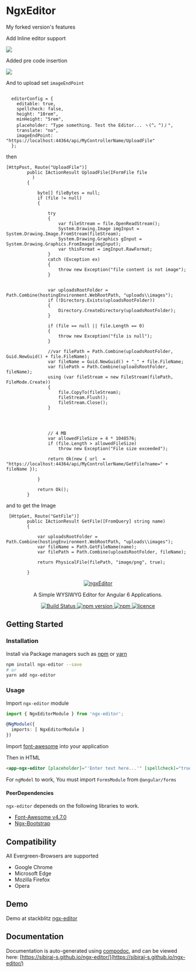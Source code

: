 # NgxEditor

My forked version's features


<p>
  
Add Inline editor support
   
   <img src='https://raw.githubusercontent.com/unosbaghaie/ngx-editor/master/extras/inline.png'/>
</p>

<p>
  
  Added pre code insertion 
   
   
   <img src='https://raw.githubusercontent.com/unosbaghaie/ngx-editor/master/extras/prism.png'/>
   
   
</p>

And to upload set `imageEndPoint`

```

  editorConfig = {
    editable: true,
    spellcheck: false,
    height: "10rem",
    minHeight: "5rem",
    placeholder: "Type something. Test the Editor... ヽ(^。^)丿",
    translate: "no",
    imageEndPoint: "https://localhost:44364/api/MyControllerName/UploadFile"
  };

```
then 

```
[HttpPost, Route("UploadFile")]
        public IActionResult UploadFile(IFormFile file
          )
        {

            byte[] fileBytes = null;
            if (file != null)
            {

                try
                {
                    var fileStream = file.OpenReadStream();
                    System.Drawing.Image imgInput = System.Drawing.Image.FromStream(fileStream);
                    System.Drawing.Graphics gInput = System.Drawing.Graphics.FromImage(imgInput);
                    var thisFormat = imgInput.RawFormat;
                }
                catch (Exception ex)
                {
                    throw new Exception("file content is not image");
                }


                var uploadsRootFolder = Path.Combine(hostingEnvironment.WebRootPath, "uploads\\images");
                if (!Directory.Exists(uploadsRootFolder))
                {
                    Directory.CreateDirectory(uploadsRootFolder);
                }

                if (file == null || file.Length == 0)
                {
                    throw new Exception("file is null");
                }

                //var filePath = Path.Combine(uploadsRootFolder, Guid.NewGuid() + file.FileName);
                var fileName = Guid.NewGuid() + "_" + file.FileName;
                var filePath = Path.Combine(uploadsRootFolder, fileName);
                using (var fileStream = new FileStream(filePath, FileMode.Create))
                {
                    file.CopyTo(fileStream);
                    fileStream.Flush();
                    fileStream.Close();
                }


               

                // 4 MB
                var allowedFileSize = 4 * 1048576;
                if (file.Length > allowedFileSize)
                    throw new Exception("File size exceeded");

                return Ok(new { url  = "https://localhost:44364/api/MyControllerName/GetFile?name=" + fileName });

            }

            return Ok();
        }
```
and to get the Image

```
 [HttpGet, Route("GetFile")]
        public IActionResult GetFile([FromQuery] string name)
        {

            var uploadsRootFolder = Path.Combine(hostingEnvironment.WebRootPath, "uploads\\images");
            var fileName = Path.GetFileName(name);
            var filePath = Path.Combine(uploadsRootFolder, fileName);

            return PhysicalFile(filePath, "image/png", true);

        }
```



<p align="center">
  <a href="https://github.com/sibiraj-s/ngx-editor">
   <img src="https://raw.githubusercontent.com/sibiraj-s/ngx-editor/master/src/assets/icons/ngx-editor.png" alt="ngxEditor">
  </a>
</p>
<p align="center">A Simple WYSIWYG Editor for Angular 6 Applications.</p>
<p align="center">
  <a href="https://travis-ci.org/sibiraj-s/ngx-editor">
    <img alt="Build Status" src="https://travis-ci.org/sibiraj-s/ngx-editor.svg?branch=master">
  </a>
  <a href="https://www.npmjs.com/package/ngx-editor">
    <img alt="npm version" src="https://img.shields.io/npm/v/ngx-editor.svg">
  </a>
  <a href="https://www.npmjs.com/package/ngx-editor">
    <img alt="npm" src="https://img.shields.io/npm/dm/ngx-editor.svg">
  </a>
  <a href="https://github.com/sibiraj-s/ngx-editor/blob/master/LICENSE">
    <img alt="licence" src="https://img.shields.io/npm/l/ngx-editor.svg">
  </a>
</p>

## Getting Started

### Installation

Install via Package managers such as [npm][npm] or [yarn][yarn]

```bash
npm install ngx-editor --save
# or
yarn add ngx-editor
```

### Usage

Import `ngx-editor` module

```typescript
import { NgxEditorModule } from 'ngx-editor';

@NgModule({
  imports: [ NgxEditorModule ]
})
```

Import [font-awesome](https://github.com/FortAwesome/Font-Awesome) into your application

Then in HTML

```html
<app-ngx-editor [placeholder]="'Enter text here...'" [spellcheck]="true" [(ngModel)]="htmlContent"></app-ngx-editor>
```

For `ngModel` to work, You must import `FormsModule` from `@angular/forms`

#### PeerDependencies

`ngx-editor` depeneds on the following libraries to work.

* [Font-Awesome v4.7.0](https://github.com/FortAwesome/Font-Awesome/tree/fa-4)
* [Ngx-Bootstrap](https://github.com/valor-software/ngx-bootstrap)

## Compatibility

All Evergreen-Browsers are supported

* Google Chrome
* Microsoft Edge
* Mozilla Firefox
* Opera

## Demo

Demo at stackblitz [ngx-editor](https://ngx-editor.stackblitz.io/)

## Documentation

Documentation is auto-generated using [compodoc][compodoc], and can be viewed here: [https://sibiraj-s.github.io/ngx-editor/](https://sibiraj-s.github.io/ngx-editor/)

[npm]: https://www.npmjs.com/
[yarn]: https://yarnpkg.com/lang/en/
[github]: https://sibiraj-s.github.io/
[wiki]:https://github.com/sibiraj-s/ngx-editor/wiki/ngxEditor
[compodoc]: https://compodoc.github.io/website/
